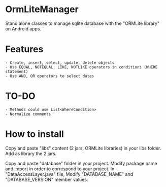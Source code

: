 OrmLiteManager
==============

Stand alone classes to manage sqlite database with the "ORMLite library" on Android apps.

Features
========

	- Create, insert, select, update, delete objects
	- Use EQUAL, NOTEQUAL, LIKE, NOTLIKE operators in conditions (WHERE statement)
	- Use AND, OR operators to select datas
	
TO-DO
=====

	- Methods could use List<WhereCondition> 
	- Normalize comments

How to install
==============

Copy and paste "libs" content (2 jars, ORMLite libraries) in your libs folder.
Add as library the 2 jars.

Copy and paste "database" folder in your project.
Modify package name and import in order to correspond to your project.
In "DataAccessLayer.java" file, Modify "DATABASE_NAME" and "DATABASE_VERSION" member values.
